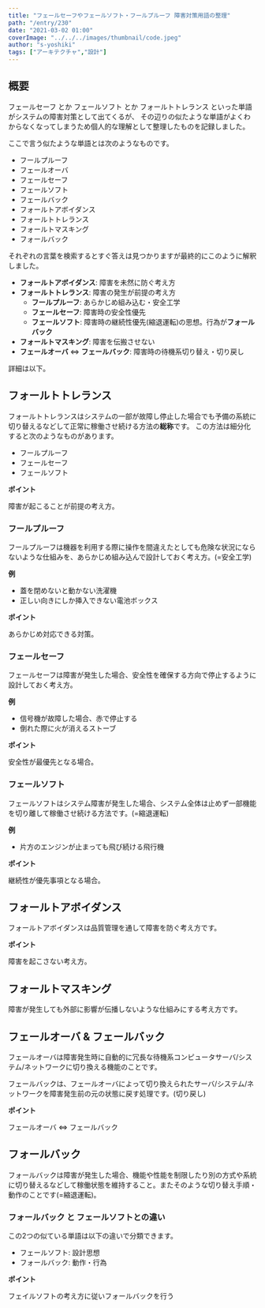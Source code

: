 ```yaml
---
title: "フェールセーフやフェールソフト・フールプルーフ 障害対策用語の整理"
path: "/entry/230"
date: "2021-03-02 01:00"
coverImage: "../../../images/thumbnail/code.jpeg"
author: "s-yoshiki"
tags: ["アーキテクチャ","設計"]
---
```


## 概要

フェールセーフ とか フェールソフト とか フォールトトレランス といった単語がシステムの障害対策として出てくるが、
その辺りの似たような単語がよくわからなくなってしまうため個人的な理解として整理したものを記録しました。

ここで言う似たような単語とは次のようなものです。

 - フールプルーフ
 - フェールオーバ
 - フェールセーフ
 - フェールソフト
 - フェールバック
 - フォールトアボイダンス
 - フォールトトレランス
 - フォールトマスキング
 - フォールバック

それぞれの言葉を検索するとすぐ答えは見つかりますが最終的にこのように解釈しました。

 - **フォールトアボイダンス**: 障害を未然に防ぐ考え方
 - **フォールトトレランス**: 障害の発生が前提の考え方
    - **フールプルーフ**: あらかじめ組み込む・安全工学
    - **フェールセーフ**: 障害時の安全性優先
    - **フェールソフト**: 障害時の継続性優先(縮退運転)の思想。行為が**フォールバック**
 - **フォールトマスキング**: 障害を伝搬させない
 - **フェールオーバ** <=> **フェールバック**: 障害時の待機系切り替え・切り戻し

詳細は以下。

## フォールトトレランス

フォールトトレランスはシステムの一部が故障し停止した場合でも予備の系統に切り替えるなどして正常に稼働させ続ける方法の**総称**です。
この方法は細分化すると次のようなものがあります。

 - フールプルーフ
 - フェールセーフ
 - フェールソフト

**ポイント**

障害が起こることが前提の考え方。

### フールプルーフ

フールプルーフは機器を利用する際に操作を間違えたとしても危険な状況にならないような仕組みを、あらかじめ組み込んで設計しておく考え方。(=安全工学)

**例**

 - 蓋を閉めないと動かない洗濯機
 - 正しい向きにしか挿入できない電池ボックス

**ポイント**

あらかじめ対応できる対策。

### フェールセーフ

フェールセーフは障害が発生した場合、安全性を確保する方向で停止するように設計しておく考え方。

**例**

 - 信号機が故障した場合、赤で停止する
 - 倒れた際に火が消えるストーブ

**ポイント**

安全性が最優先となる場合。

### フェールソフト

フェールソフトはシステム障害が発生した場合、システム全体は止めず一部機能を切り離して稼働させ続ける方法です。(=縮退運転)

**例**

 - 片方のエンジンが止まっても飛び続ける飛行機

**ポイント**

継続性が優先事項となる場合。

## フォールトアボイダンス

フォールトアボイダンスは品質管理を通して障害を防ぐ考え方です。

**ポイント**

障害を起こさない考え方。

## フォールトマスキング

障害が発生しても外部に影響が伝播しないような仕組みにする考え方です。

## フェールオーバ & フェールバック

フェールオーバは障害発生時に自動的に冗長な待機系コンピュータサーバ/システム/ネットワークに切り換える機能のことです。

フェールバックは、フェールオーバによって切り換えられたサーバ/システム/ネットワークを障害発生前の元の状態に戻す処理です。(切り戻し)

**ポイント**

フェールオーバ <=> フェールバック

## フォールバック

フォールバックは障害が発生した場合、機能や性能を制限したり別の方式や系統に切り替えるなどして稼働状態を維持すること。またそのような切り替え手順・動作のことです(=縮退運転)。

### フォールバック と フェールソフトとの違い

この2つの似ている単語は以下の違いで分類できます。

 - フェールソフト: 設計思想
 - フォールバック: 動作・行為

**ポイント**

フェイルソフトの考え方に従いフォールバックを行う

